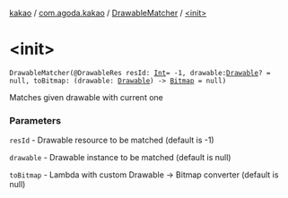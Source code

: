 [kakao](../../index.md) / [com.agoda.kakao](../index.md) / [DrawableMatcher](index.md) / [&lt;init&gt;](.)

# &lt;init&gt;

`DrawableMatcher(@DrawableRes resId: `[`Int`](https://kotlinlang.org/api/latest/jvm/stdlib/kotlin/-int/index.html)` = -1, drawable: `[`Drawable`](https://developer.android.com/reference/android/graphics/drawable/Drawable.html)`? = null, toBitmap: (drawable: `[`Drawable`](https://developer.android.com/reference/android/graphics/drawable/Drawable.html)`) -> `[`Bitmap`](https://developer.android.com/reference/android/graphics/Bitmap.html)` = null)`

Matches given drawable with current one

### Parameters

`resId` - Drawable resource to be matched (default is -1)

`drawable` - Drawable instance to be matched (default is null)

`toBitmap` - Lambda with custom Drawable -&gt; Bitmap converter (default is null)